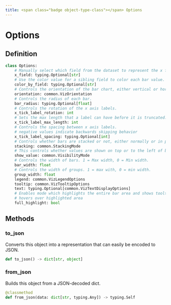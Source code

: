 ```yaml
---
title: <span class="badge object-type-class"></span> Options
---
```

# <span class="badge object-type-class"></span> Options

## Definition

```python
class Options:
    # Manually select which field from the dataset to represent the x field.
    x_field: typing.Optional[str]
    # Use the color value for a sibling field to color each bar value.
    color_by_field: typing.Optional[str]
    # Controls the orientation of the bar chart, either vertical or horizontal.
    orientation: common.VizOrientation
    # Controls the radius of each bar.
    bar_radius: typing.Optional[float]
    # Controls the rotation of the x axis labels.
    x_tick_label_rotation: int
    # Sets the max length that a label can have before it is truncated.
    x_tick_label_max_length: int
    # Controls the spacing between x axis labels.
    # negative values indicate backwards skipping behavior
    x_tick_label_spacing: typing.Optional[int]
    # Controls whether bars are stacked or not, either normally or in percent mode.
    stacking: common.StackingMode
    # This controls whether values are shown on top or to the left of bars.
    show_value: common.VisibilityMode
    # Controls the width of bars. 1 = Max width, 0 = Min width.
    bar_width: float
    # Controls the width of groups. 1 = max with, 0 = min width.
    group_width: float
    legend: common.VizLegendOptions
    tooltip: common.VizTooltipOptions
    text: typing.Optional[common.VizTextDisplayOptions]
    # Enables mode which highlights the entire bar area and shows tooltip when cursor
    # hovers over highlighted area
    full_highlight: bool
```
## Methods

### <span class="badge object-method"></span> to_json

Converts this object into a representation that can easily be encoded to JSON.

```python
def to_json() -> dict[str, object]
```

### <span class="badge object-method"></span> from_json

Builds this object from a JSON-decoded dict.

```python
@classmethod
def from_json(data: dict[str, typing.Any]) -> typing.Self
```

